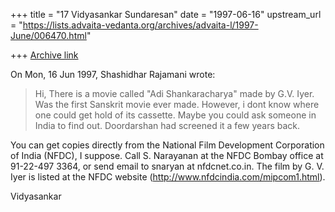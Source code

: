 +++
title = "17 Vidyasankar Sundaresan"
date = "1997-06-16"
upstream_url = "https://lists.advaita-vedanta.org/archives/advaita-l/1997-June/006470.html"

+++
[Archive link](https://lists.advaita-vedanta.org/archives/advaita-l/1997-June/006470.html)

On Mon, 16 Jun 1997, Shashidhar Rajamani wrote:

> Hi,
>   There is a movie called "Adi Shankaracharya" made by G.V. Iyer. Was the
> first Sanskrit movie ever made. However, i dont know where one could get hold
> of its cassette. Maybe you could ask someone in India to find out.
> Doordarshan had screened it a few years back.

You can get copies directly from the National Film Development Corporation
of India (NFDC), I suppose. Call S. Narayanan at the NFDC Bombay office at
91-22-497 3364, or send email to snaryan at nfdcnet.co.in. The film by G. V.
Iyer is listed at the NFDC website
(http://www.nfdcindia.com/mipcom1.html).

Vidyasankar

